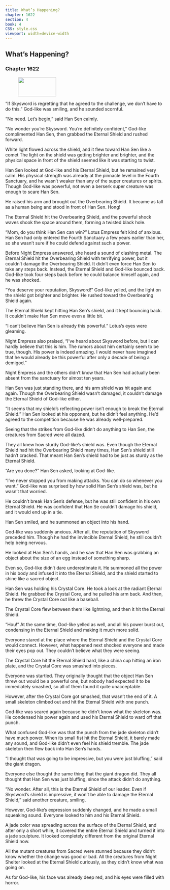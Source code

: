 ```yaml
---
title: What’s Happening?
chapter: 1622
section: 4
book: 4
CSS: style.css
viewport: width=device-width
---
```


## What’s Happening?

### Chapter 1622

<figure>
	<img src="../Images/gem.gif" alt="" id="gem" width="120" height="60" />
</figure>

“If Skysword is regretting that he agreed to the challenge, we don’t have to do this.” God-like was smiling, and he sounded scornful.

“No need. Let’s begin,” said Han Sen calmly.

“No wonder you’re Skysword. You’re definitely confident,” God-like complimented Han Sen, then grabbed the Eternal Shield and rushed forward.

White light flowed across the shield, and it flew toward Han Sen like a comet The light on the shield was getting brighter and brighter, and the physical space in front of the shield seemed like it was starting to twist.

Han Sen looked at God-like and his Eternal Shield, but he remained very calm. His physical strength was already at the pinnacle level in the Fourth Sanctuary, and he wasn’t weaker than any of the super creatures or spirits. Though God-like was powerful, not even a berserk super creature was enough to scare Han Sen.

He raised his arm and brought out the Overbearing Shield. It became as tall as a human being and stood in front of Han Sen. Hong!

The Eternal Shield hit the Overbearing Shield, and the powerful shock waves shook the space around them, forming a twisted black hole.

“Mom, do you think Han Sen can win?” Lotus Empress felt kind of anxious. Han Sen had only entered the Fourth Sanctuary a few years earlier than her, so she wasn’t sure if he could defend against such a power.

Before Night Empress answered, she heard a sound of clashing metal. The Eternal Shield hit the Overbearing Shield with terrifying power, but it couldn’t damage the Overbearing Shield. It didn’t even force Han Sen to take any steps back. Instead, the Eternal Shield and God-like bounced back. God-like took four steps back before he could balance himself again, and he was shocked.

“You deserve your reputation, Skysword!” God-like yelled, and the light on the shield got brighter and brighter. He rushed toward the Overbearing Shield again.

The Eternal Shield kept hitting Han Sen’s shield, and it kept bouncing back. It couldn’t make Han Sen move even a little bit.

“I can’t believe Han Sen is already this powerful.” Lotus’s eyes were gleaming.

Night Empress also praised, “I’ve heard about Skysword before, but I can hardly believe that this is him. The rumors about him certainly seem to be true, though. His power is indeed amazing. I would never have imagined that he would already be this powerful after only a decade of being a demigod.”

Night Empress and the others didn’t know that Han Sen had actually been absent from the sanctuary for almost ten years.

Han Sen was just standing there, and his arm shield was hit again and again. Though the Overbearing Shield wasn’t damaged, it couldn’t damage the Eternal Shield of God-like either.

“It seems that my shield’s reflecting power isn’t enough to break the Eternal Shield.” Han Sen looked at his opponent, but he didn’t feel anything. He’d agreed to the competition because he was already well-prepared.



Seeing that the strikes from God-like didn’t do anything to Han Sen, the creatures from Sacred were all dazed.

They all knew how sturdy God-like’s shield was. Even though the Eternal Shield had hit the Overbearing Shield many times, Han Sen’s shield still hadn’t cracked. That meant Han Sen’s shield had to be just as sturdy as the Eternal Shield.

“Are you done?” Han Sen asked, looking at God-like.

“I’ve never stopped you from making attacks. You can do so whenever you want.” God-like was surprised by how solid Han Sen’s shield was, but he wasn’t that worried.

He couldn’t break Han Sen’s defense, but he was still confident in his own Eternal Shield. He was confident that Han Se couldn’t damage his shield, and it would end up in a tie.

Han Sen smiled, and he summoned an object into his hand.

God-like was suddenly anxious. After all, the reputation of Skysword preceded him. Though he had the invincible Eternal Shield, he still couldn’t help being nervous.

He looked at Han Sen’s hands, and he saw that Han Sen was grabbing an object about the size of an egg instead of something sharp.

Even so, God-like didn’t dare underestimate it. He summoned all the power in his body and infused it into the Eternal Shield, and the shield started to shine like a sacred object.

Han Sen was holding his Crystal Core. He took a look at the radiant Eternal Shield. He grabbed the Crystal Core, and he pulled his arm back. And then, he threw the Crystal Core out like a baseball.



The Crystal Core flew between them like lightning, and then it hit the Eternal Shield.

“Hou!” At the same time, God-like yelled as well, and all his power burst out, condensing in the Eternal Shield and making it much more solid.

Everyone stared at the place where the Eternal Shield and the Crystal Core would connect. However, what happened next shocked everyone and made their eyes pop out. They couldn’t believe what they were seeing.

The Crystal Core hit the Eternal Shield hard, like a china cup hitting an iron plate, and the Crystal Core was smashed into pieces.

Everyone was startled. They originally thought that the object Han Sen threw out would be a powerful one, but nobody had expected it to be immediately smashed, so all of them found it quite unacceptable.

However, after the Crystal Core got smashed, that wasn’t the end of it. A small skeleton climbed out and hit the Eternal Shield with one punch.

God-like was scared again because he didn’t know what the skeleton was. He condensed his power again and used his Eternal Shield to ward off that punch.

What confused God-like was that the punch from the jade skeleton didn’t have much power. When its small fist hit the Eternal Shield, it barely made any sound, and God-like didn’t even feel his shield tremble. The jade skeleton then flew back into Han Sen’s hands.

“I thought that was going to be impressive, but you were just bluffing,” said the giant dragon.

Everyone else thought the same thing that the giant dragon did. They all thought that Han Sen was just bluffing, since the attack didn’t do anything.

“No wonder. After all, this is the Eternal Shield of our leader. Even if Skysword’s shield is impressive, it won’t be able to damage the Eternal Shield,” said another creature, smiling.

However, God-like’s expression suddenly changed, and he made a small squeaking sound. Everyone looked to him and his Eternal Shield.

A jade color was spreading across the surface of the Eternal Shield, and after only a short while, it covered the entire Eternal Shield and turned it into a jade sculpture. It looked completely different from the original Eternal Shield now.

All the mutant creatures from Sacred were stunned because they didn’t know whether the change was good or bad. All the creatures from Night Shelter looked at the Eternal Shield curiously, as they didn’t know what was going on.

As for God-like, his face was already deep red, and his eyes were filled with horror.